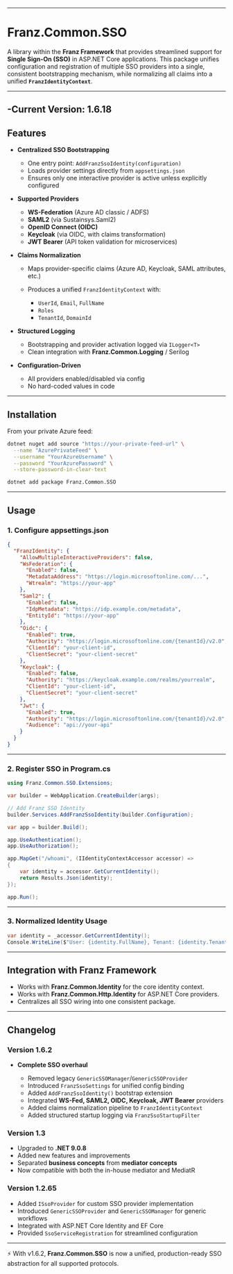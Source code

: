﻿---

# **Franz.Common.SSO**

A library within the **Franz Framework** that provides streamlined support for **Single Sign-On (SSO)** in ASP.NET Core applications.
This package unifies configuration and registration of multiple SSO providers into a single, consistent bootstrapping mechanism, while normalizing all claims into a unified **`FranzIdentityContext`**.

---
-**Current Version**: 1.6.18
---

## **Features**

* **Centralized SSO Bootstrapping**

  * One entry point: `AddFranzSsoIdentity(configuration)`
  * Loads provider settings directly from `appsettings.json`
  * Ensures only one interactive provider is active unless explicitly configured

* **Supported Providers**

  * **WS-Federation** (Azure AD classic / ADFS)
  * **SAML2** (via Sustainsys.Saml2)
  * **OpenID Connect (OIDC)**
  * **Keycloak** (via OIDC, with claims transformation)
  * **JWT Bearer** (API token validation for microservices)

* **Claims Normalization**

  * Maps provider-specific claims (Azure AD, Keycloak, SAML attributes, etc.)
  * Produces a unified `FranzIdentityContext` with:

    * `UserId`, `Email`, `FullName`
    * `Roles`
    * `TenantId`, `DomainId`

* **Structured Logging**

  * Bootstrapping and provider activation logged via `ILogger<T>`
  * Clean integration with **Franz.Common.Logging** / Serilog

* **Configuration-Driven**

  * All providers enabled/disabled via config
  * No hard-coded values in code

---

## **Installation**

From your private Azure feed:

```bash
dotnet nuget add source "https://your-private-feed-url" \
  --name "AzurePrivateFeed" \
  --username "YourAzureUsername" \
  --password "YourAzurePassword" \
  --store-password-in-clear-text

dotnet add package Franz.Common.SSO
```

---

## **Usage**

### **1. Configure appsettings.json**

```json
{
  "FranzIdentity": {
    "AllowMultipleInteractiveProviders": false,
    "WsFederation": {
      "Enabled": false,
      "MetadataAddress": "https://login.microsoftonline.com/...",
      "Wtrealm": "https://your-app"
    },
    "Saml2": {
      "Enabled": false,
      "IdpMetadata": "https://idp.example.com/metadata",
      "EntityId": "https://your-app"
    },
    "Oidc": {
      "Enabled": true,
      "Authority": "https://login.microsoftonline.com/{tenantId}/v2.0",
      "ClientId": "your-client-id",
      "ClientSecret": "your-client-secret"
    },
    "Keycloak": {
      "Enabled": false,
      "Authority": "https://keycloak.example.com/realms/yourrealm",
      "ClientId": "your-client-id",
      "ClientSecret": "your-client-secret"
    },
    "Jwt": {
      "Enabled": true,
      "Authority": "https://login.microsoftonline.com/{tenantId}/v2.0",
      "Audience": "api://your-api"
    }
  }
}
```

---

### **2. Register SSO in Program.cs**

```csharp
using Franz.Common.SSO.Extensions;

var builder = WebApplication.CreateBuilder(args);

// Add Franz SSO Identity
builder.Services.AddFranzSsoIdentity(builder.Configuration);

var app = builder.Build();

app.UseAuthentication();
app.UseAuthorization();

app.MapGet("/whoami", (IIdentityContextAccessor accessor) =>
{
    var identity = accessor.GetCurrentIdentity();
    return Results.Json(identity);
});

app.Run();
```

---

### **3. Normalized Identity Usage**

```csharp
var identity = _accessor.GetCurrentIdentity();
Console.WriteLine($"User: {identity.FullName}, Tenant: {identity.TenantId}, Roles: {string.Join(", ", identity.Roles)}");
```

---

## **Integration with Franz Framework**

* Works with **Franz.Common.Identity** for the core identity context.
* Works with **Franz.Common.Http.Identity** for ASP.NET Core providers.
* Centralizes all SSO wiring into one consistent package.

---

## **Changelog**

### Version 1.6.2

* **Complete SSO overhaul**

  * Removed legacy `GenericSSOManager`/`GenericSSOProvider`
  * Introduced `FranzSsoSettings` for unified config binding
  * Added `AddFranzSsoIdentity()` bootstrap extension
  * Integrated **WS-Fed, SAML2, OIDC, Keycloak, JWT Bearer** providers
  * Added claims normalization pipeline to `FranzIdentityContext`
  * Added structured startup logging via `FranzSsoStartupFilter`

### Version 1.3

* Upgraded to **.NET 9.0.8**
* Added new features and improvements
* Separated **business concepts** from **mediator concepts**
* Now compatible with both the in-house mediator and MediatR

### Version 1.2.65

* Added `ISsoProvider` for custom SSO provider implementation
* Introduced `GenericSSOProvider` and `GenericSSOManager` for generic workflows
* Integrated with ASP.NET Core Identity and EF Core
* Provided `SsoServiceRegistration` for streamlined configuration

---

⚡ With v1.6.2, **Franz.Common.SSO** is now a unified, production-ready SSO abstraction for all supported protocols.
